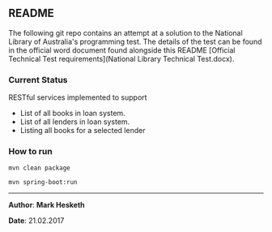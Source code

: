 ## README

The following git repo contains an attempt at a solution
to the National Library of Australia's programming test. The details of the test
can be found in the official word document found alongside this README [Official Technical Test requirements](National Library Technical Test.docx).

### Current Status

RESTful services implemented to support

* List of all books in loan system.
* List of all lenders in loan system.
* Listing all books for a selected lender


### How to run

```mvn clean package```

```mvn spring-boot:run```


***

**Author**: __Mark Hesketh__ 

**Date**: 21.02.2017